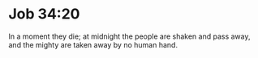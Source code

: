 # Job 34:20

In a moment they die; at midnight the people are shaken and pass away, and the mighty are taken away by no human hand.
